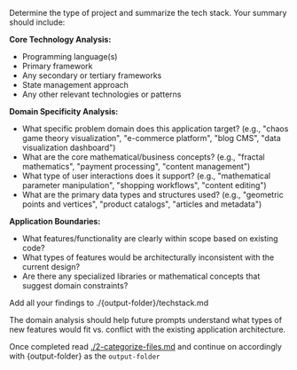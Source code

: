 Determine the type of project and summarize the tech stack. Your summary should include:

**Core Technology Analysis:**

- Programming language(s)
- Primary framework
- Any secondary or tertiary frameworks
- State management approach
- Any other relevant technologies or patterns

**Domain Specificity Analysis:**

- What specific problem domain does this application target? (e.g., "chaos game theory visualization", "e-commerce platform", "blog CMS", "data visualization dashboard")
- What are the core mathematical/business concepts? (e.g., "fractal mathematics", "payment processing", "content management")
- What type of user interactions does it support? (e.g., "mathematical parameter manipulation", "shopping workflows", "content editing")
- What are the primary data types and structures used? (e.g., "geometric points and vertices", "product catalogs", "articles and metadata")

**Application Boundaries:**

- What features/functionality are clearly within scope based on existing code?
- What types of features would be architecturally inconsistent with the current design?
- Are there any specialized libraries or mathematical concepts that suggest domain constraints?

Add all your findings to ./{output-folder}/techstack.md

The domain analysis should help future prompts understand what types of new features would fit vs. conflict with the existing application architecture.

Once completed read [./2-categorize-files.md](./2-categorize-files.md) and continue on accordingly with {output-folder} as the `output-folder`
